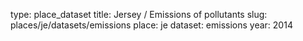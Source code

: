 type: place_dataset
title: Jersey / Emissions of pollutants
slug: places/je/datasets/emissions
place: je
dataset: emissions
year: 2014
